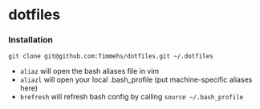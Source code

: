# dotfiles

### Installation

```
git clone git@github.com:Timmehs/dotfiles.git ~/.dotfiles
```

- `aliaz` will open the bash aliases file in vim
- `aliazl` will open your local .bash_profile (put machine-specific aliases here)
- `brefresh` will refresh bash config by calling `source ~/.bash_profile`
